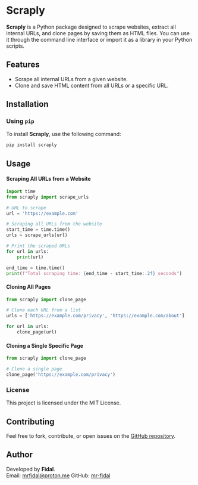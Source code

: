 # Scraply

**Scraply** is a Python package designed to scrape websites, extract all internal URLs, and clone pages by saving them as HTML files. You can use it through the command line interface or import it as a library in your Python scripts.

## Features
- Scrape all internal URLs from a given website.
- Clone and save HTML content from all URLs or a specific URL.

## Installation

### Using `pip`

To install **Scraply**, use the following command:

```bash
pip install scraply
```

## Usage

#### Scraping All URLs from a Website

```python
import time
from scraply import scrape_urls

# URL to scrape
url = 'https://example.com'

# Scraping all URLs from the website
start_time = time.time()
urls = scrape_urls(url)

# Print the scraped URLs
for url in urls:
    print(url)

end_time = time.time()
print(f"Total scraping time: {end_time - start_time:.2f} seconds")
```

#### Cloning All Pages

```python
from scraply import clone_page

# Clone each URL from a list
urls = ['https://example.com/privacy', 'https://example.com/about']

for url in urls:
    clone_page(url)
```

#### Cloning a Single Specific Page

```python
from scraply import clone_page

# Clone a single page
clone_page('https://example.com/privacy')
```


### License

This project is licensed under the MIT License.

## Contributing

Feel free to fork, contribute, or open issues on the [GitHub repository](https://github.com/ByteBreach/scraply).

## Author

Developed by **Fidal**.  
Email: mrfidal@proton.me 
GitHub: [mr-fidal](https://github.com/mr-fidal)

